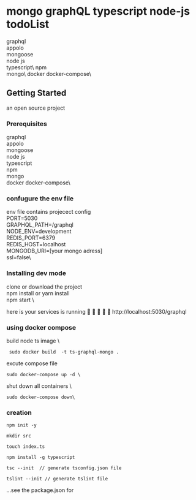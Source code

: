 # mongo graphQL typescript node-js todoList

graphql\
appolo\
mongoose\
node js\
typescript\ 
npm \
mongo\ 
docker docker-compose\

## Getting Started

an open source project 

### Prerequisites
graphql\
appolo\
mongoose\
node js\
typescript \
npm \
mongo \
docker docker-compose\

### confugure the env file 
env file contains  projecect config\
PORT=5030\
GRAPHQL_PATH=/graphql\
NODE_ENV=development\
REDIS_PORT=6379\
REDIS_HOST=localhost\
MONGODB_URI=[your mongo adress]\
ssl=false\

### Installing dev mode

clone or download the project  \
npm install or yarn install\
npm start \

here is your services is running  🚀 🚀 🚀 🚀 🚀 
http://localhost:5030/graphql
 

### using docker compose 
build node ts image \
```
 sudo docker build  -t ts-graphql-mongo .
 ```
 
excute compose file 

```
sudo docker-compose up -d \
```
shut down  all containers \

```
sudo docker-compose down\
```



### creation  

```
npm init -y   
```

```
mkdir src 
``` 

```
touch index.ts  
```
```
npm install -g typescript
```
```
tsc --init  // generate tsconfig.json file
```
```
tslint --init // generate tslint file
```

...see the package.json for 


 